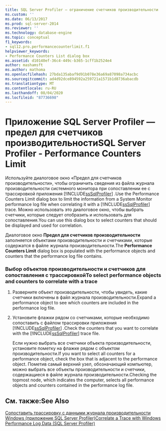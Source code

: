 ```yaml
---
title: SQL Server Profiler — ограничение счетчиков производительности | Документация Майкрософт
ms.custom: ''
ms.date: 06/13/2017
ms.prod: sql-server-2014
ms.reviewer: ''
ms.technology: database-engine
ms.topic: conceptual
f1_keywords:
- sql12.pro.performancecounterlimit.f1
helpviewer_keywords:
- Performance Counters List dialog box
ms.assetid: d10140ef-36c4-449c-b365-1cff1b2524e4
author: mashamsft
ms.author: mathoma
ms.openlocfilehash: 27bda135abaf9d91b078e36a69a87098a734acbc
ms.sourcegitcommit: ad4d92dce894592a259721a1571b1d8736abacdb
ms.translationtype: MT
ms.contentlocale: ru-RU
ms.lasthandoff: 08/04/2020
ms.locfileid: "87736698"
---
```

# <a name="sql-server-profiler---performance-counters-limit"></a><span data-ttu-id="2115f-102">Приложение SQL Server Profiler — предел для счетчиков производительности</span><span class="sxs-lookup"><span data-stu-id="2115f-102">SQL Server Profiler - Performance Counters Limit</span></span>
  <span data-ttu-id="2115f-103">Используйте диалоговое окно «Предел для счетчиков производительности», чтобы ограничить сведения из файла журнала производительности системного монитора при сопоставлении ее с трассировкой приложения [!INCLUDE[ssSqlProfiler](../includes/sssqlprofiler-md.md)] .</span><span class="sxs-lookup"><span data-stu-id="2115f-103">Use the Performance Counters Limit dialog box to limit the information from a System Monitor performance log file when correlating it with a [!INCLUDE[ssSqlProfiler](../includes/sssqlprofiler-md.md)] trace.</span></span> <span data-ttu-id="2115f-104">Можно использовать это диалоговое окно, чтобы выбрать счетчики, которые следует отобразить и использовать для сопоставления.</span><span class="sxs-lookup"><span data-stu-id="2115f-104">You can use this dialog box to select counters that should be displayed and used for correlation.</span></span>  
  
 <span data-ttu-id="2115f-105">Диалоговое окно **Предел для счетчиков производительности** заполняется объектами производительности и счетчиками, которые содержатся в файле журнала производительности.</span><span class="sxs-lookup"><span data-stu-id="2115f-105">The **Performance Counters Limit** dialog box is populated with the performance objects and counters that the performance log file contains.</span></span>  
  
### <a name="to-select-performance-objects-and-counters-to-correlate-with-a-trace"></a><span data-ttu-id="2115f-106">Выбор объектов производительности и счетчиков для сопоставления с трассировкой</span><span class="sxs-lookup"><span data-stu-id="2115f-106">To select performance objects and counters to correlate with a trace</span></span>  
  
1.  <span data-ttu-id="2115f-107">Разверните объект производительности, чтобы увидеть, какие счетчики включены в файл журнала производительности.</span><span class="sxs-lookup"><span data-stu-id="2115f-107">Expand a performance object to see which counters are included in the performance log file.</span></span>  
  
2.  <span data-ttu-id="2115f-108">Установите флажки рядом со счетчиками, которые необходимо сопоставить с файлом трассировки приложения [!INCLUDE[ssSqlProfiler](../includes/sssqlprofiler-md.md)] .</span><span class="sxs-lookup"><span data-stu-id="2115f-108">Check the counters that you want to correlate with the [!INCLUDE[ssSqlProfiler](../includes/sssqlprofiler-md.md)] trace file.</span></span>  
  
     <span data-ttu-id="2115f-109">Если нужно выбрать все счетчики объекта производительности, установите пометку на флажке рядом с объектом производительности.</span><span class="sxs-lookup"><span data-stu-id="2115f-109">If you want to select all counters for a performance object, check the box that is adjacent to the performance object.</span></span> <span data-ttu-id="2115f-110">Пометив самый верхний узел, обозначающий компьютер, можно выбрать все объекты производительности и счетчики, содержащиеся в файле журнала производительности.</span><span class="sxs-lookup"><span data-stu-id="2115f-110">Checking the topmost node, which indicates the computer, selects all performance objects and counters contained in the performance log file.</span></span>  
  
## <a name="see-also"></a><span data-ttu-id="2115f-111">См. также:</span><span class="sxs-lookup"><span data-stu-id="2115f-111">See Also</span></span>  
 [<span data-ttu-id="2115f-112">Сопоставить трассировку с данными журнала производительности Windows (приложение SQL Server Profiler)</span><span class="sxs-lookup"><span data-stu-id="2115f-112">Correlate a Trace with Windows Performance Log Data &#40;SQL Server Profiler&#41;</span></span>](../tools/sql-server-profiler/correlate-a-trace-with-windows-performance-log-data.md)  
  
  
